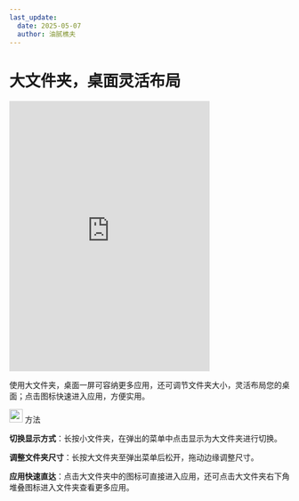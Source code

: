 ```yaml
---
last_update:
  date: 2025-05-07
  author: 油腻樵夫
---
```


# 大文件夹，桌面灵活布局

<iframe src="https://tips-p01-drcn.dbankcdn.cn/MODEL/EMUI/C00B030/resource/card/202511171jkrgl/zh-cn/image/video/10044757_f002_LargeFolder.mp4#toolbar=0" scrolling="no" border="0" frameborder="no" framespacing="0" allowfullscreen="true" width="360" height="486"> </iframe>


使用大文件夹，桌面一屏可容纳更多应用，还可调节文件夹大小，灵活布局您的桌面；点击图标快速进入应用，方便实用。

<img src="https://tips-p01-drcn.dbankcdn.cn/MODEL/EMUI/C00B030/resource/card/202503041becsx/zh-cn/image/common/buttons/fig_method.png" width="24" height="24"/> 方法

**切换显示方式**：长按小文件夹，在弹出的菜单中点击显示为大文件夹进行切换。

**调整文件夹尺寸**：长按大文件夹至弹出菜单后松开，拖动边缘调整尺寸。

**应用快速直达**：点击大文件夹中的图标可直接进入应用，还可点击大文件夹右下角堆叠图标进入文件夹查看更多应用。


